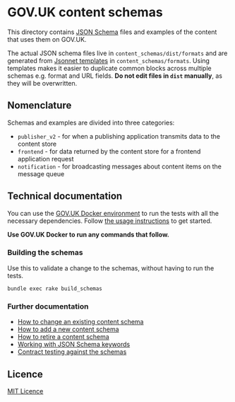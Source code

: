# GOV.UK content schemas

This directory contains [JSON Schema](http://json-schema.org/) files and examples of the content that uses them on GOV.UK.

The actual JSON schema files live in `content_schemas/dist/formats` and are generated from [Jsonnet templates](https://jsonnet.org) in `content_schemas/formats`. Using templates makes it easier to duplicate common blocks across multiple schemas e.g. format and URL fields. **Do not edit files in `dist` manually**, as they will be overwritten.

## Nomenclature

Schemas and examples are divided into three categories:

* `publisher_v2` - for when a publishing application transmits data to the content store
* `frontend` - for data returned by the content store for a frontend application request
* `notification` - for broadcasting messages about content items on the message queue

## Technical documentation

You can use the [GOV.UK Docker environment](https://github.com/alphagov/govuk-docker) to run the tests with all the necessary dependencies. Follow [the usage instructions](https://github.com/alphagov/govuk-docker#usage) to get started.

**Use GOV.UK Docker to run any commands that follow.**

### Building the schemas

Use this to validate a change to the schemas, without having to run the tests.

```
bundle exec rake build_schemas
```

### Further documentation

* [How to change an existing content schema](../docs/content_schemas/changing-an-existing-content-schema.md)
* [How to add a new content schema](../docs/content_schemas/adding-a-new-schema.md)
* [How to retire a content schema](../docs/content_schemas/retiring-a-schema.md)
* [Working with JSON Schema keywords](../docs/content_schemas/working-with-json-schema-keywords.md)
* [Contract testing against the schemas](../docs/content_schemas/contract-testing-against-schemas.md)

## Licence

[MIT Licence](LICENCE)
